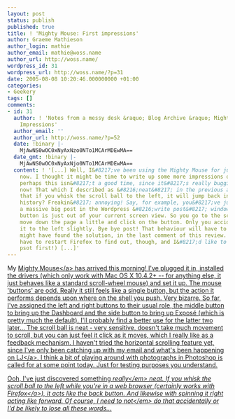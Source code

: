 ```yaml
---
layout: post
status: publish
published: true
title: ! 'Mighty Mouse: First impressions'
author: Graeme Mathieson
author_login: mathie
author_email: mathie@woss.name
author_url: http://woss.name/
wordpress_id: 31
wordpress_url: http://woss.name/?p=31
date: 2005-08-08 10:20:46.000000000 +01:00
categories:
- Geekery
tags: []
comments:
- id: 31
  author: ! 'Notes from a messy desk &raquo; Blog Archive &raquo; Mighty Mouse: Second
    Impressions'
  author_email: ''
  author_url: http://woss.name/?p=52
  date: !binary |-
    MjAwNS0wOC0xNyAxNzo0NTo1MCArMDEwMA==
  date_gmt: !binary |-
    MjAwNS0wOC0xNyAxNjo0NTo1MCArMDEwMA==
  content: ! '[...] Well, I&#8217;ve been using the Mighty Mouse for just over a week
    now. I thought it might be time to write up some more impressions of it. Though
    perhaps this isn&#8217;t a good time, since it&#8217;s really bugging me just
    now! That which I described as &#8216;neat&#8217; in the previous article &#8212;
    that if you whisk the scroll ball to the left, it will jump back in your browser
    history? Freakin&#8217; annoying! Say, for example, you&#8217;ve just written
    a massive big post in the Wordpress &#8216;write post&#8217; window, but the &#8216;Save&#8217;
    button is just out of your current screen view. So you go to the scroll ball to
    move down the page a little and click on the button. Only you accidentally click
    it to the left slightly. Bye bye post! That behaviour will have to go. (Ooh, I
    might have found the solution, in the last comment of this review. I guess I&#8217;ll
    have to restart Firefox to find out, though, and I&#8217;d like to finish this
    psot first!) [...]'
---
```

My <a href="http:&#47;&#47;woss.name&#47;2005&#47;08&#47;03&#47;re-mighty-mouse&#47;" title="Re: Mighty Mouse">Mighty Mouse<&#47;a> has arrived this morning!  I've plugged it in, installed the drivers (which only work with Mac OS X 10.4.2+ -- for anything else, it just behaves like a standard scroll-wheel mouse) and set it up.  The mouse 'buttons' are odd.  Really it still feels like a single button, but the action it performs depends upon where on the shell you push.  Very bizarre.  So far, I've assigned the left and right buttons to their usual role, the middle button to bring up the Dashboard and the side button to bring up Expos&eacute; (which is pretty much the default).  I'll probably find a better use for the latter two later...  The scroll ball is neat - very sensitive, doesn't take much movement to scroll, but you can just feel it click as it moves, which I really like as a feedback mechanism.  I haven't tried the horizontal scrolling feature yet, since I've only been catching up with my email and what's been happening on <a href="http:&#47;&#47;www.livejournal.com&#47;~mathie&#47;friends&#47;" title="Graeme's friends on LJ">LJ<&#47;a>.  I think a bit of playing around with photographs in Photoshop is called for at some point today.  Just for testing purposes you understand.

Ooh, I've just discovered something <em>really<&#47;em> neat.  If you whisk the scroll ball to the left while you're in a web browser (certainly works with <a href="http:&#47;&#47;www.mozilla.org&#47;products&#47;firefox" title="Get Firefox!">Firefox<&#47;a>), it acts like the back button.  And likewise with spinning it right acting like forward.  Of course, I need to <em>not<&#47;em> do that accidentally or I'd be likely to lose all these words...
